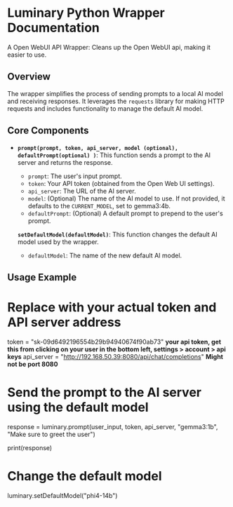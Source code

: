 # Luminary Python Wrapper Documentation

A Open WebUI API Wrapper: Cleans up the Open WebUI api, making it easier to use.


## Overview

The wrapper simplifies the process of sending prompts to a local AI model and receiving responses. It leverages the `requests` library for making HTTP requests and includes functionality to manage the default AI model.

## Core Components

*   **`prompt(prompt, token, api_server, model (optional), defaultPrompt(optional) )`**:  This function sends a prompt to the AI server and returns the response.
    *   `prompt`: The user's input prompt.
    *   `token`: Your API token (obtained from the Open Web UI settings).
    *   `api_server`: The URL of the AI server.
    *   `model`:  (Optional) The name of the AI model to use. If not provided, it defaults to the `CURRENT_MODEL`, set to gemma3:4b.
    *   `defaultPrompt`: (Optional) A default prompt to prepend to the user's prompt.
 
     **`setDefaultModel(defaultModel)`**: This function changes the default AI model used by the wrapper.
    *   `defaultModel`: The name of the new default AI model.

## Usage Example

# Replace with your actual token and API server address
token = "sk-09d6492196554b29b94940674f90ab73" **your api token, get this from clicking on your user in the bottom left, settings > account > api keys**
api_server = "http://192.168.50.39:8080/api/chat/completions" **Might not be port 8080**

# Send the prompt to the AI server using the default model
response = luminary.prompt(user_input, token, api_server, "gemma3:1b", "Make sure to greet the user")

print(response)

# Change the default model
luminary.setDefaultModel("phi4-14b")
